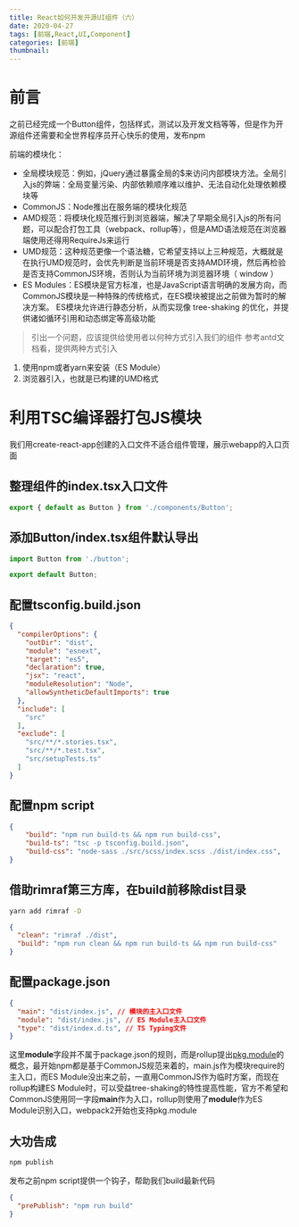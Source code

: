 ```yaml
---
title: React如何开发开源UI组件（六）
date: 2020-04-27
tags: [前端,React,UI,Component]
categories: [前端]
thumbnail:
---
```

# 前言
之前已经完成一个Button组件，包括样式，测试以及开发文档等等，但是作为开源组件还需要和全世界程序员开心快乐的使用，发布npm

前端的模块化：
- 全局模块规范：例如，jQuery通过暴露全局的$来访问内部模块方法。全局引入js的弊端：全局变量污染、内部依赖顺序难以维护、无法自动化处理依赖模块等
- CommonJS：Node推出在服务端的模块化规范
- AMD规范：将模块化规范推行到浏览器端，解决了早期全局引入js的所有问题，可以配合打包工具（webpack、rollup等），但是AMD语法规范在浏览器端使用还得用RequireJs来运行
- UMD规范：这种规范更像一个语法糖，它希望支持以上三种规范，大概就是在执行UMD规范时，会优先判断是当前环境是否支持AMD环境，然后再检验是否支持CommonJS环境，否则认为当前环境为浏览器环境（ window ）
- ES Modules：ES模块是官方标准，也是JavaScript语言明确的发展方向，而CommonJS模块是一种特殊的传统格式，在ES模块被提出之前做为暂时的解决方案。 ES模块允许进行静态分析，从而实现像 tree-shaking 的优化，并提供诸如循环引用和动态绑定等高级功能

> 引出一个问题，应该提供给使用者以何种方式引入我们的组件
参考antd文档看，提供两种方式引入
1. 使用npm或者yarn来安装（ES Module）
2. 浏览器引入，也就是已构建的UMD格式

# 利用TSC编译器打包JS模块

我们用create-react-app创建的入口文件不适合组件管理，展示webapp的入口页面
## 整理组件的index.tsx入口文件
```ts
export { default as Button } from './components/Button';
```

## 添加Button/index.tsx组件默认导出
```ts
import Button from './button';

export default Button;
```

## 配置tsconfig.build.json
```json
{
  "compilerOptions": {
    "outDir": "dist",
    "module": "esnext",
    "target": "es5",
    "declaration": true,
    "jsx": "react",
    "moduleResolution": "Node",
    "allowSyntheticDefaultImports": true
  },
  "include": [ 
    "src"
  ],
  "exclude": [
    "src/**/*.stories.tsx",
    "src/**/*.test.tsx",
    "src/setupTests.ts"
  ]
}
```

## 配置npm script
```json
{
    "build": "npm run build-ts && npm run build-css",
    "build-ts": "tsc -p tsconfig.build.json",
    "build-css": "node-sass ./src/scss/index.scss ./dist/index.css",
}
```

## 借助rimraf第三方库，在build前移除dist目录
```bash
yarn add rimraf -D
```
```json
{
  "clean": "rimraf ./dist",
  "build": "npm run clean && npm run build-ts && npm run build-css"
}
```

## 配置package.json
```json
{
  "main": "dist/index.js", // 模块的主入口文件
  "module": "dist/index.js", // ES Module主入口文件
  "type": "dist/index.d.ts", // TS Typing文件
}
```

这里**module**字段并不属于package.json的规则，而是rollup提出[pkg.module](https://github.com/rollup/rollup/wiki/pkg.module)的概念，最开始npm都是基于CommonJS规范来着的，main.js作为模块require的主入口，而ES Module没出来之前，一直用CommonJS作为临时方案，而现在rollup构建ES Module时，可以受益tree-shaking的特性提高性能，官方不希望和CommonJS使用同一字段**main**作为入口，rollup则使用了**module**作为ES Module识别入口，webpack2开始也支持pkg.module

## 大功告成
```bash
npm publish 
```
发布之前npm script提供一个钩子，帮助我们build最新代码
```json
{
  "prePublish": "npm run build"
}
```
